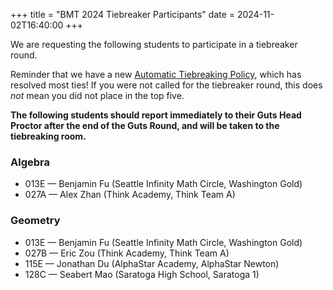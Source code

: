 +++
title = "BMT 2024 Tiebreaker Participants"
date = 2024-11-02T16:40:00
+++

We are requesting the following students to participate in a tiebreaker round.

Reminder that we have a new [Automatic Tiebreaking Policy](https://berkeley.mt/events/bmt-2024/#tiebreakers), which has resolved most ties! If you were not called for the tiebreaker round, this does _not_ mean you did not place in the top five.

**The following students should report immediately to their Guts Head Proctor after the end of the Guts Round, and will be taken to the tiebreaking room.**

### Algebra

- 013E — Benjamin Fu (Seattle Infinity Math Circle, Washington Gold)
- 027A — Alex Zhan (Think Academy, Think Team A)

### Geometry

- 013E — Benjamin Fu (Seattle Infinity Math Circle, Washington Gold)
- 027B — Eric Zou (Think Academy, Think Team A)
- 115E — Jonathan Du (AlphaStar Academy, AlphaStar Newton)
- 128C — Seabert Mao (Saratoga High School, Saratoga 1)
